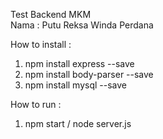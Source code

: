 Test Backend MKM </br>
Nama : Putu Reksa Winda Perdana </br>

How to install : </br>
1. npm install express --save
2. npm install body-parser --save
3. npm install mysql --save </br>

How to run : </br>
1. npm start / node server.js
